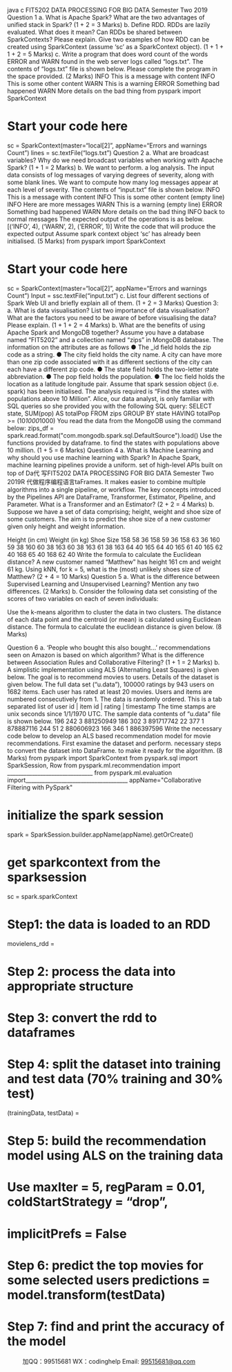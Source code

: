 java c
FIT5202
DATA PROCESSING FOR BIG DATA
Semester Two 2019
Question 1
a. What is Apache Spark? What are the two advantages of unified stack in Spark? (1 + 2 = 3 Marks)
b. Define RDD. RDDs are lazily evaluated. What does it mean? Can RDDs be shared between SparkContexts? Please explain. Give two examples of how RDD can be created using SparkContext (assume ‘sc’ as a SparkContext object). (1 + 1 + 1 + 2 = 5 Marks)
c. Write a program that does word count of the words ERROR and WARN found in the web server logs called “logs.txt”. The contents of “logs.txt” file is shown below. Please complete the program in the space provided. (2 Marks)
INFO This is a message with content
INFO This is some other content
WARN This is a warning
ERROR Something bad happened
WARN More details on the bad thing
from pyspark import SparkContext
# Start your code here
sc = SparkContext(master=“local[2]”, appName=“Errors and warnings Count”)
lines = sc.textFile(“logs.txt”)
Question 2
a. What are broadcast variables? Why do we need broadcast variables when working with Apache Spark? (1 + 1 = 2 Marks)
b. We want to perform. a log analysis. The input data consists of log messages of varying degrees of severity, along with some blank lines. We want to compute how many log messages appear at each level of severity. The contents of “input.txt” file is shown below.
INFO This is a message with content
INFO This is some other content
(empty line)
INFO Here are more messages
WARN This is a warning
(empty line)
ERROR Something bad happened
WARN More details on the bad thing
INFO back to normal messages
The expected output of the operations is as below.
[(‘INFO’, 4), (‘WARN’, 2), (‘ERROR’, 1)]
Write the code that will produce the expected output Assume spark context object ‘sc’ has already been initialised. (5 Marks)
from pyspark import SparkContext
# Start your code here
sc = SparkContext(master=“local[2]”, appName=“Errors and warnings Count”)
Input = ssc.textFile(“input.txt”)
c. List four different sections of Spark Web UI and briefly explain all of them. (1 + 2 = 3 Marks)
Question 3:
a. What is data visualisation? List two importance of data visualisation? What are the factors you need to be aware of before visualising the data? Please explain. (1 + 1 + 2 = 4 Marks)
b. What are the benefits of using Apache Spark and MongoDB together? Assume you have a database named “FIT5202” and a collection named “zips” in MongoDB database. The information on the attributes are as follows
● The _id field holds the zip code as a string.
● The city field holds the city name. A city can have more than one zip code associated with it as different sections of the city can each have a different zip code.
● The state field holds the two-letter state abbreviation.
● The pop field holds the population.
● The loc field holds the location as a latitude longitude pair.
Assume that spark session object (i.e. spark) has been initialised. The analysis required is “Find the states with populations above 10 Million”. Alice, our data analyst, is only familiar with SQL queries so she provided you with the following SQL query:
SELECT state, SUM(pop) AS totalPop
FROM zips
GROUP BY state
HAVING totalPop >= (10*1000*1000)
You read the data from the MongoDB using the command below:
zips_df = spark.read.format("com.mongodb.spark.sql.DefaultSource").load()
Use the functions provided by dataframe. to find the states with populations above 10 million. (1 + 5 = 6 Marks)
Question 4
a. What is Machine Learning and why should you use machine learning with Spark? In Apache Spark, machine learning pipelines provide a uniform. set of high-level APIs built on top of Da代 写FIT5202 DATA PROCESSING FOR BIG DATA Semester Two 2019R
代做程序编程语言taFrames. It makes easier to combine multiple algorithms into a single pipeline, or workflow. The key concepts introduced by the Pipelines API are DataFrame, Transformer, Estimator, Pipeline, and Parameter. What is a Transformer and an Estimator? (2 + 2 = 4 Marks)
b. Suppose we have a set of data comprising; height, weight and shoe size of some customers. The aim is to predict the shoe size of a new customer given only height and weight information.

Height   (in cm)
Weight   (in   kg)
Shoe Size
158
58
36
158
59
36
158
63
36
160
59
38
160
60
38
163
60
38
163
61
38
163
64
40
165
64
40
165
61
40
165
62
40
168
65
40
168
62
40
Write the formula to calculate the Euclidean distance? A new customer named “Matthew” has height 161 cm and weight 61 kg. Using kNN, for k = 5, what is the (most) unlikely shoes size of Matthew? (2 + 4 = 10 Marks)
Question 5
a. What is the difference between Supervised Learning and Unsupervised Learning?
Mention any two differences. (2 Marks)
b. Consider the following data set consisting of the scores of two variables on each of seven individuals:

Use the k-means algorithm to cluster the data in two clusters. The distance of each data point and the centroid (or mean) is calculated using Euclidean distance. The formula to calculate the euclidean distance is given below. (8 Marks)

Question 6
a. ‘People who bought this also bought…’ recommendations seen on Amazon is based on which algorithm? What is the difference between Association Rules and Collaborative Filtering? (1 + 1 = 2 Marks)
b. A simplistic implementation using ALS (Alternating Least Squares) is given below. The goal is to recommend movies to users. Details of the dataset is given below. The full data set (“u.data”), 100000 ratings by 943 users on 1682 items. Each user has rated at least 20 movies. Users and items are numbered consecutively from 1. The data is randomly ordered. This is a tab separated list of
user id | item id | rating | timestamp
The time stamps are unix seconds since 1/1/1970 UTC. The sample data contents of “u.data” file is shown below.
196       242       3       881250949
186       302       3       891717742
22           377       1       878887116
244       51           2       880606923
166       346       1       886397596
Write the necessary code below to develop an ALS based recommendation model for movie recommendations. First examine the dataset and perform. necessary steps to convert the dataset into DataFrame. to make it ready for the algorithm. (8 Marks)
from pyspark import SparkContext
from pyspark.sql import SparkSession, Row
from pyspark.ml.recommendation import _______________________________
from pyspark.ml.evaluation import_____________________________________
appName="Collaborative Filtering with PySpark"
# initialize the spark session
spark = SparkSession.builder.appName(appName).getOrCreate()
# get sparkcontext from the sparksession
sc = spark.sparkContext
# Step1: the data is loaded to an RDD
movielens_rdd =
# Step 2: process the data into appropriate structure
# Step 3: convert the rdd to dataframes
# Step 4: split the dataset into training and test data (70% training and 30% test)
(trainingData, testData) =
# Step 5: build the recommendation model using ALS on the training data
# Use maxIter = 5, regParam = 0.01, coldStartStrategy = “drop”,
# implicitPrefs = False
# Step 6: predict the top movies for some selected users predictions = model.transform(testData)
# Step 7: find and print the accuracy of the model





         
加QQ：99515681  WX：codinghelp  Email: 99515681@qq.com

